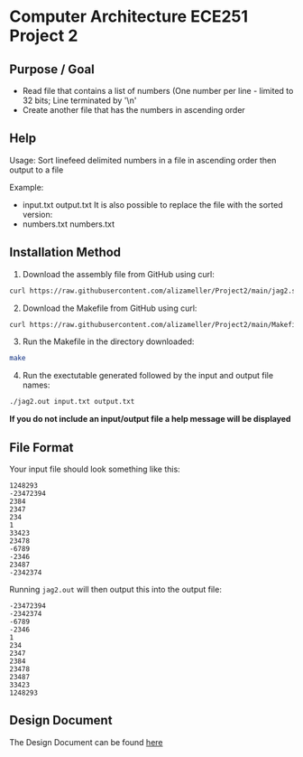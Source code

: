 # Computer Architecture ECE251 Project 2
## Purpose / Goal
- Read file that contains a list of numbers (One number per line - limited to 32 bits; Line terminated by '\n'
- Create another file that has the numbers in ascending order

## Help
Usage: Sort linefeed delimited numbers in a file in ascending order then output to a file

Example: 
- input.txt output.txt 
It is also possible to replace the file with the sorted version: 
- numbers.txt numbers.txt

## Installation Method
1. Download the assembly file from GitHub using curl:
```bash
curl https://raw.githubusercontent.com/alizameller/Project2/main/jag2.s --output jag2.s
```
2. Download the Makefile from GitHub using curl: 
```bash
curl https://raw.githubusercontent.com/alizameller/Project2/main/Makefile --output Makefile
```
3. Run the Makefile in the directory downloaded: 
```bash
make
```
4. Run the exectutable generated followed by the input and output file names: 
```bash
./jag2.out input.txt output.txt
```

**If you do not include an input/output file a help message will be displayed** 

## File Format

Your input file should look something like this:

```
1248293
-23472394
2384
2347
234
1
33423
23478
-6789
-2346
23487
-2342374

```

Running `jag2.out` will then output this into the output file:

```
-23472394
-2342374
-6789
-2346
1
234
2347
2384
23478
23487
33423
1248293

```

## Design Document
The Design Document can be found [here](../main/Design%20Document%20-%20Project%20%231.pdf) 
